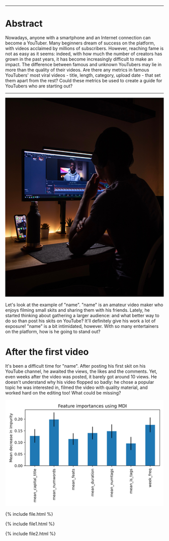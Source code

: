 ***

# Abstract
Nowadays, anyone with a smartphone and an Internet connection can become a YouTuber. Many beginners dream of success on the platform, with videos acclaimed by millions of subscribers. However, reaching fame is not as easy as it seems: indeed, with how much the number of creators has grown in the past years, it has become increasingly difficult to make an impact. The difference between famous and unknown YouTubers may lie in more than the quality of their videos. Are there any metrics in famous YouTubers' most viral videos - title, length, category, upload date - that set them apart from the rest? Could these metrics be used to create a guide for YouTubers who are starting out?


***

<img src="nubelson-fernandes-ZdOsQiwp0Ss-unsplash.jpg" alt="nubelson-fernandes-ZdOsQiwp0Ss-unsplash" width="650"/>


Let's look at the example of "name". "name" is an amateur video maker who enjoys filming small skits and sharing them with his friends. Lately, he started thinking about gathering a larger audience: and what better way to do so than post his skits on YouTube? It'll definitely give his work a lot of exposure! "name" is a bit intimidated, however. With so many entertainers on the platform, how is he going to stand out? 

# After the first video

It's been a difficult time for "name". After posting his first skit on his YouTube channel, he awaited the views, the likes and the comments. Yet, even weeks after the video was posted, it barely got around 10 views. He doesn't understand why his video flopped so badly: he chose a popular topic he was interested in, filmed the video with quality material, and worked hard on the editing too! What could be missing?

![image](output/Importance_feature.jpg)

{% include file.html %}

{% include file1.html %}

{% include file2.html %}

<script src="https://gist.github.com/zwierski/fe66b9662878b9f29f9a231190e215d2.js"></script>
